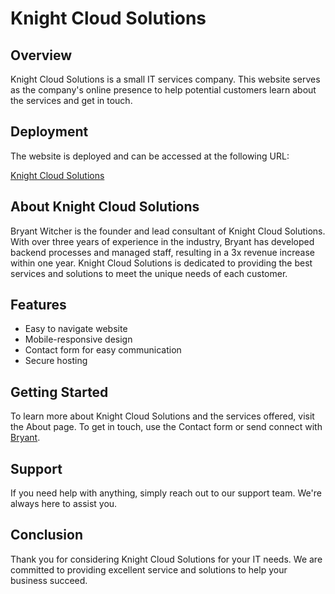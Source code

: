 # Knight Cloud Solutions

## Overview
Knight Cloud Solutions is a small IT services company. This website serves as the company's online presence to help potential customers learn about the services and get in touch.

## Deployment
The website is deployed and can be accessed at the following URL:

[Knight Cloud Solutions](https://nam3loc.github.io/Knight_Cloud_Solutions/)

## About Knight Cloud Solutions
Bryant Witcher is the founder and lead consultant of Knight Cloud Solutions. With over three years of experience in the industry, Bryant has developed backend processes and managed staff, resulting in a 3x revenue increase within one year. Knight Cloud Solutions is dedicated to providing the best services and solutions to meet the unique needs of each customer.

## Features
- Easy to navigate website
- Mobile-responsive design
- Contact form for easy communication
- Secure hosting

## Getting Started
To learn more about Knight Cloud Solutions and the services offered, visit the About page. To get in touch, use the Contact form or send connect with [Bryant](https://www.linkedin.com/in/bmwitcher/).

## Support
If you need help with anything, simply reach out to our support team. We're always here to assist you.

## Conclusion
Thank you for considering Knight Cloud Solutions for your IT needs. We are committed to providing excellent service and solutions to help your business succeed.